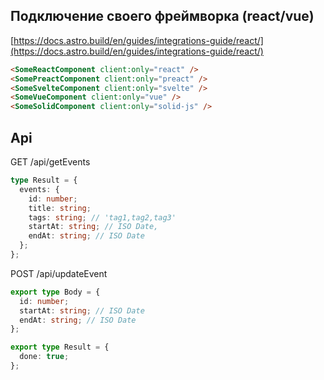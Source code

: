 ## Подключение своего фреймворка (react/vue)

[https://docs.astro.build/en/guides/integrations-guide/react/](https://docs.astro.build/en/guides/integrations-guide/react/)

```html
<SomeReactComponent client:only="react" />
<SomePreactComponent client:only="preact" />
<SomeSvelteComponent client:only="svelte" />
<SomeVueComponent client:only="vue" />
<SomeSolidComponent client:only="solid-js" />
```

## Api

GET /api/getEvents

```ts
type Result = {
  events: {
    id: number;
    title: string;
    tags: string; // 'tag1,tag2,tag3'
    startAt: string; // ISO Date,
    endAt: string; // ISO Date
  };
};
```

POST /api/updateEvent

```ts
export type Body = {
  id: number;
  startAt: string; // ISO Date
  endAt: string; // ISO Date
};

export type Result = {
  done: true;
};
```
